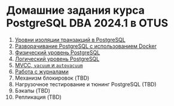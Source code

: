 # Домашние задания курса PostgreSQL DBA 2024.1 в OTUS

1. [Уровни изоляции транзакций в PostgreSQL](1-postgresql-isolation-levels/README.md)
2. [Разворачивание PostgreSQL с использованием Docker](2-installing-postgresql/README.md)
3. [Физический уровень PostgreSQL](3-physical-data-layer/README.md)
4. [Логический уровень PostgreSQL](4-logical-data-layer/README.md)
5. [MVCC, `vacuum` и `autovacuum`](5-autovacuum/README.md)
6. [Работа с журналами](6-logs/README.md)
7. Механизм блокировок (TBD)
8. Нагрузочное тестирование и тюнинг PostgreSQL (TBD)
9. Бэкапы (TBD)
10. Репликация (TBD)